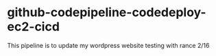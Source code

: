 # github-codepipeline-codedeploy-ec2-cicd
This pipeline is to update my wordpress website
testing with rance 2/16
